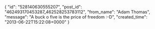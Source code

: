  {
   "id": "528140630555207",
   "post_id": "462493170453287_462528253783112",
   "from_name": "Adam Thomas",
   "message": "A buck o five is the price of freedom   :-D",
   "created_time": "2013-06-22T15:22:08+0000"
 }
